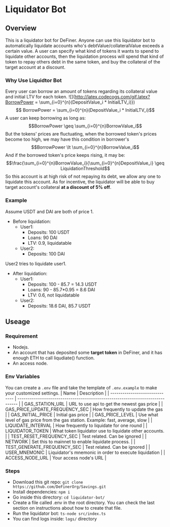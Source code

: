 # Liquidator Bot
## Overview
This is a liquidator bot for DeFiner. Anyone can use this liquidator bot to automatically liquidate accounts who's debtValue/collateralValue exceeds a certain value. A user can specify what kind of tokens it wants to spend to liquidate other accounts, then the liquidation process will spend that kind of token to repay others debt in the same token, and buy the collateral of the target account at a discount.
### Why Use Liquidtor Bot
Every user can borrow an amount of tokens regarding its collateral value and initial LTV for each token.
![](http://latex.codecogs.com/gif.latex?BorrowPower = \\sum_{i=0}^{n}(DepositValue_i * InitialLTV_i)})
$$ BorrowPower = \sum_{i=0}^{n}(DepositValue_i * InitialLTV_i)$$
A user can keep borrowing as long as:
$$BorrowPower \geq \sum_{i=0}^{n}BorrowValue_i$$
But the tokens' prices are fluctuating, when the borrowed token's prices become too high, we may have this condition in borrower's  
$$BorrowPower \lt \sum_{i=0}^{n}BorrowValue_i$$
And if the borrowed token's price keeps rising, it may be:
$$\frac{\sum_{i=0}^{n}BorrowValue_i}{\sum_{i=0}^{n}DepositValue_i} \geq LiquidationThreshold$$
So this account is at high risk of not repaying its debt, we allow any one to liquidate this account. As for incentive, the liquidator will be able to buy target account's collateral **at a discount of 5% off**.
### Example
Assume USDT and DAI are both of price 1.
- Before liquidation:
  - User1:
    - Deposits: 100 USDT
    - Loans: 90 DAI
    - LTV: 0.9, liquidatable
  - User2:
    - Deposits: 100 DAI
  
User2 tries to liquidate user1.
- After liquidation:
  - User1:
    - Deposits: 100 - 85.7 = 14.3 USDT
    - Loans: 90 - 85.7*0.95 = 8.6 DAI
    - LTV: 0.6, not liquidatable
  - User2:
    - Deposits: 18.6 DAI, 85.7 USDT

## Useage
### Requirement
- Nodejs.
- An account that has deposited some **target token** in DeFiner, and it has enough ETH to call liqudiate() function.
- An access node.

### Env Variables
You can create a `.env` file and take the template of `.env.example` to make your customized settings.
| Name                           | Description                                                                    |
| ------------------------------ | ------------------------------------------------------------------------------ |
| GAS_STATION_URL                | URL to use api to get the newest gas price                                     |
| GAS_PRICE_UPDATE_FREQUENCY_SEC | How frequently to update the gas                                               |
| GAS_INITIAL_PRICE              | Initial gas price                                                              |
| GAS_PRICE_LEVEL                | Use what level of gas price from the gas station. Example: fast, average, slow |
| LIQUIDATE_INTERVAL             | How frequently to liquidate for one round                                      |
| LIQUIDATOR_TOKEN               | What token liquidator use to liquidate other accounts.                         |
| TEST_RESET_FREQUENCY_SEC       | Test related. Can be ignored                                                   |
| NETWORK                        | Set this to mainnet to enable liquidate process.                               |
| TEST_GENERATE_FREQUENCY_SEC    | Test related. Can be ignored                                                   |
| USER_MNEMONIC                  | Liquidator's mnemonic in order to execute liquidation                          |
| ACCESS_NODE_URL                | Your access node's URL                                                         |
### Steps
- Download this git repo: `git clone https://github.com/DeFinerOrg/Savings.git`
- Install dependencies: `npm i`
- Go inside this directory: `cd liquidator-bot/`
- Create a file called .env in the root directory. You can check the last section on instructions about how to create that file.
- Run the liquidator bot: `ts-node src/index.ts`
- You can find logs inside: `logs/` directory